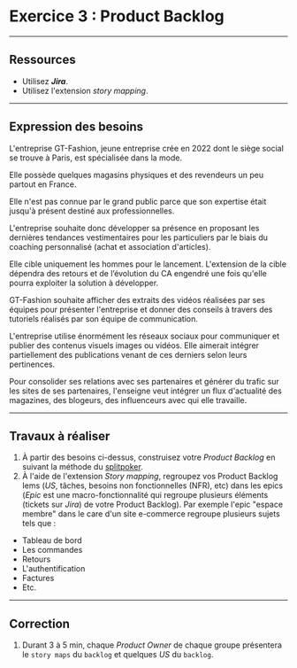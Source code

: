 # Exercice 3 : Product Backlog

---

## Ressources

- Utilisez ***Jira***.
- Utilisez l'extension *story mapping*.

---

## Expression des besoins

L'entreprise GT-Fashion, jeune entreprise crée en 2022 dont le siège social se trouve à Paris, est spécialisée dans la mode.

Elle possède quelques magasins physiques et des revendeurs un peu partout en France.

Elle n'est pas connue par le grand public parce que son expertise était jusqu'à présent destiné aux professionnelles.

L'entreprise souhaite donc développer sa présence en proposant les dernières tendances vestimentaires pour les particuliers par le biais du coaching personnalisé (achat et association d'articles).

Elle cible uniquement les hommes pour le lancement. L'extension de la cible dépendra des retours et de l’évolution du CA engendré une fois qu'elle pourra exploiter la solution à développer.

GT-Fashion souhaite afficher des extraits des vidéos réalisées par ses équipes pour présenter l'entreprise et donner des conseils à travers des tutoriels réalisés par son équipe de communication.

L'entreprise utilise énormément les réseaux sociaux pour communiquer et publier des contenus visuels images ou vidéos. 
Elle aimerait intégrer partiellement des publications venant de ces derniers selon leurs pertinences.

Pour consolider ses relations avec ses partenaires et générer du trafic sur les sites de ses partenaires, l'enseigne veut intégrer un flux d'actualité des magazines, des blogeurs, des influenceurs avec qui elle travaille.

---

## Travaux à réaliser

1. À partir des besoins ci-dessus, construisez votre *Product Backlog* en suivant la méthode du [splitpoker](./ressources/us/splitpoker.pdf).
2. À l'aide de l'extension *Story mapping*, regroupez vos Product Backlog Iems (*US*, tâches, besoins non fonctionnelles (NFR), etc) dans les epics (*Epic* est une macro-fonctionnalité qui regroupe plusieurs éléments (tickets sur *Jira*) de votre Product Backlog).
Par exemple l'epic "espace membre" dans le care d'un site e-commerce regroupe plusieurs sujets tels que :
- Tableau de bord
- Les commandes
- Retours
- L'authentification
- Factures
- Etc.

---

## Correction

1. Durant 3 à 5 min, chaque *Product Owner* de chaque groupe présentera le `story maps` du `backlog` et quelques *US* du `backlog`.
